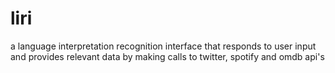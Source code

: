 # liri
a language interpretation recognition interface that responds to user input and provides relevant data by making calls to twitter, spotify and omdb api's
